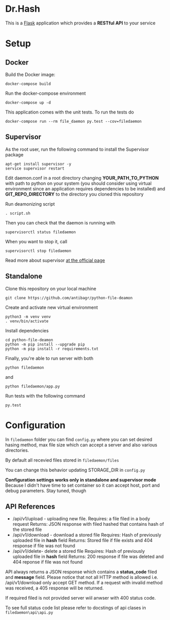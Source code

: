 # Dr.Hash
This is a [Flask](https://flask.palletsprojects.com/en/1.1.x) application which provides a **RESTful API** to your service

# Setup

## Docker

Build the Docker image:

    docker-compose build

Run the docker-compose environment

    docker-compose up -d

This application comes with the unit tests.
To run the tests do

    docker-compose run --rm file_daemon py.test --cov=filedaemon

## Supervisor

As the root user, run the following command to install the Supervisor package

    apt-get install supervisor -y
    service supervisor restart

Edit daemon.conf in a root directory changing **YOUR_PATH_TO_PYTHON** with path to python on your system (you should consider using virtual environment since an application requires dependencies to be installed) and **GIT_REPO_DIRECTORY** to the directory you cloned this repository


Run deamonizing script

    . script.sh

Then you can check that the daemon is running with

    supervisorctl status filedaemon
When you want to stop it, call

    supervisorctl stop filedaemon
Read more about supervisor [at the official page](http://supervisord.org/index.html)


## Standalone

Clone this repository on your local machine

    git clone https://github.com/antibagr/python-file-deamon

Create and activate new virtual environment

    python3 -m venv venv
    . venv/bin/activate

Install dependencies

    cd python-file-deamon
    python -m pip install --upgrade pip
    python -m pip install -r requirements.txt
Finally, you're able to run server with both

    python filedaemon
 and

    python filedaemon/app.py
Run tests with the following command

    py.test

# Configuration
In `filedaemon` folder you can find `config.py` where you can set desired hasing method, max file size which can accept a server and also various directories.

By default all recevied files stored in `filedaemon/files`

You can change this behavior updating STORAGE_DIR in `config.py`

**Configuration settings works only in standalone and supervisor mode**
Because I didn't have time to set container so it can accept host, port and debug parameters. Stay tuned, though


## API References

 - /api/v1/upload - uploading new file.
	Requires: a file filed in a body request
	Returns: JSON response with filed hashed that contains hash of the stored file
 - /api/v1/download - download a stored file
	 Requires: Hash of previously uploaded file in **hash** field
	 Returns: Stored file if file exists and 404 response if file was not found
 - /api/v1/delete- delete a stored file
	 Requires: Hash of previously uploaded file in **hash** field
	 Returns: 200 response if file was deleted and 404 reponse if file was not found

API always returns a JSON response which contains a **status_code** filed and **message** field. Please notice that not all HTTP method is allowed i.e. /api/v1/download only accept GET method. If a request with invalid method was received, a 405 response will be returned.

If required filed is not provided server wiil anwser with 400 status code.

To see full status code list please refer to docstings of api clases in `filedaemon\api\api.py`
